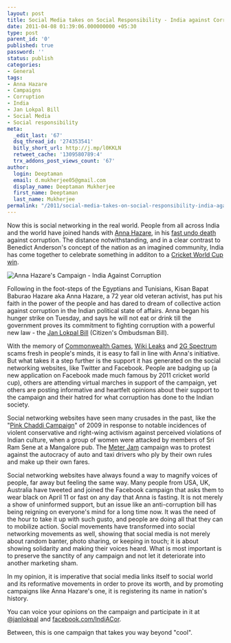 ```yaml
---
layout: post
title: Social Media takes on Social Responsibility - India against Corruption!
date: 2011-04-08 01:39:06.000000000 +05:30
type: post
parent_id: '0'
published: true
password: ''
status: publish
categories:
- General
tags:
- Anna Hazare
- Campaigns
- Corruption
- India
- Jan Lokpal Bill
- Social Media
- Social responsibility
meta:
  _edit_last: '67'
  dsq_thread_id: '274353541'
  bitly_short_url: http://j.mp/l0KKLN
  retweet_cache: '1309580789:4'
  trx_addons_post_views_count: '67'
author:
  login: Deeptaman
  email: d.mukherjee05@gmail.com
  display_name: Deeptaman Mukherjee
  first_name: Deeptaman
  last_name: Mukherjee
permalink: "/2011/social-media-takes-on-social-responsibility-india-against-corruption/"
---
```

<p>Now this is social networking in the real world. People from all across India and the world have joined hands with <a href="http://en.wikipedia.org/wiki/Anna_Hazare">Anna Hazare</a>, in his <a href="http://www.thehindu.com/news/national/article1607789.ece">fast undo death</a> against corruption. The distance notwithstanding, and in a clear contrast to Benedict Anderson's concept of the nation as an imagined community, India has come together to celebrate something in additon to a <a href="http://www.youtube.com/watch?v=lUSIaGE_0LY">Cricket World Cup win</a>.</p>
<p><img src="/static/2011/04/anna-hazare.jpg" alt="Anna Hazare's Campaign - India Against Corruption" /></p>
<p>Following in the foot-steps of the Egyptians and Tunisians, Kisan Bapat Baburao Hazare aka Anna Hazare, a 72 year old veteran activist, has put his faith in the power of the people and has dared to dream of collective action against corruption in the Indian political state of affairs. Anna began his hunger strike on Tuesday, and says he will not eat or drink till the government proves its commitment to fighting corruption with a powerful new law - the <a href="http://en.wikipedia.org/wiki/Jan_Lokpal_Bill">Jan Lokpal Bill</a> (Citizen's Ombudsman Bill).</p>

<p>With the memory of <a href="http://www.expressindia.com/latest-news/CVC-exposes-Rs-8-000-cr-Commonwealth-Games-scam/699610/">Commonwealth Games</a>, <a href="http://213.251.145.96/">Wiki Leaks</a> and <a href="http://www.ndtv.com/article/india/what-is-2g-spectrum-scam-66418">2G Spectrum</a> scams fresh in people's minds, it is easy to fall in line with Anna's initiative. But what takes it a step further is the support it has generated on the social networking websites, like Twitter and Facebook. People are badging up (a new application on Facebook made much famous by 2011 cricket world cup), others are attending virtual marches in support of the campaign, yet others are posting informative and heartfelt opinions about their support to the campaign and their hatred for what corruption has done to the Indian society.</p>
<p>Social networking websites have seen many crusades in the past, like the "<a href="http://en.wikipedia.org/wiki/Pink_Chaddi_Campaign">Pink Chaddi Campaign</a>" of 2009 in response to notable incidences of violent conservative and right-wing activism against perceived violations of Indian culture, when a group of women were attacked by members of Sri Ram Sene at a Mangalore pub. The <a href="http://www.meterjam.com/">Meter Jam</a> campaign was to protest against the autocracy of auto and taxi drivers who ply by their own rules and make up their own fares. </p>
<p>Social networking websites have always found a way to magnify voices of people, far away but feeling the same way. Many people from USA, UK, Australia have tweeted and joined the Facebook campaign that asks them to wear black on April 11 or fast on any day that Anna is fasting. It is not merely a show of uninformed support, but an issue like an anti-corruption bill has being reigning on everyone's mind for a long time now. It was the need of the hour to take it up with such gusto, and people are doing all that they can to mobilize action. Social movements have transformed into social networking movements as well, showing that social media is not merely about random banter, photo sharing, or keeping in touch; it is about showing solidarity and making their voices heard. What is most important is to preserve the sanctity of any campaign and not let it deteriorate into another marketing sham. </p>
<p>In my opinion, it is imperative that social media links itself to social world and its reformative movements in order to prove its worth, and by promoting campaigns like Anna Hazare's one, it is registering its name in nation's history. </p>
<p>You can voice your opinions on the campaign and participate in it at <a href="http://twitter.com/janlokpal">@janlokpal</a> and <a href="http://www.facebook.com/IndiACor">facebook.com/IndiACor</a>. </p>
<p>Between, this is one campaign that takes you way beyond "cool".</p>
